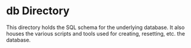 # db Directory

This directory holds the SQL schema for the underlying database. It also houses
the various scripts and tools used for creating, resetting, etc. the database.
